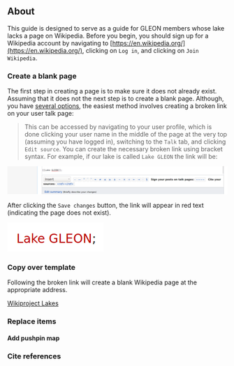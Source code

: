 ## About

This guide is designed to serve as a guide for GLEON members whose lake lacks a page on Wikipedia. Before you begin, you should sign up for a Wikipedia account by navigating to [https://en.wikipedia.org/](https://en.wikipedia.org/), clicking on `Log in`, and clicking on `Join Wikipedia`.

### Create a blank page

The first step in creating a page is to make sure it does not already exist. Assuming that it does not the next step is to create a blank page. Although, you have [several options](https://en.wikipedia.org/wiki/Wikipedia:How_to_create_a_page), the easiest method involves creating a broken link on your user talk page:

> This can be accessed by navigating to your user profile, which is done clicking your user name in the middle of the page at the very top (assuming you have logged in), switching to the `Talk` tab, and clicking `Edit source`. You can create the necessary broken link using bracket syntax. For example, if our lake is called `Lake GLEON` the link will be:

![link code](images/link_code.png)

After clicking the `Save changes` button, the link will appear in red text (indicating the page does not exist).

![link render](images/link_render.png)

### Copy over template

Following the broken link will create a blank Wikipedia page at the appropriate address. 

[Wikiproject Lakes](https://en.wikipedia.org/wiki/Wikipedia:WikiProject_Lakes)

### Replace items

#### Add pushpin map

### Cite references

